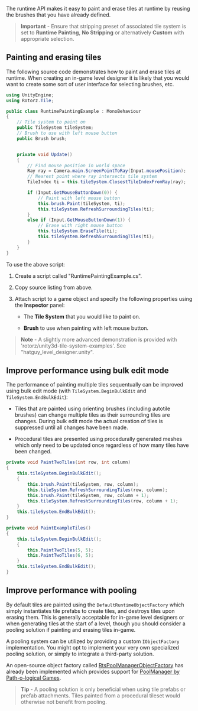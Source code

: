 The runtime API makes it easy to paint and erase tiles at runtime by reusing the brushes
that you have already defined.

>
> **Important** - Ensure that stripping preset of associated tile system is set to
> **Runtime Painting**, **No Stripping** or alternatively **Custom** with appropriate
> selection.
>



## Painting and erasing tiles

The following source code demonstrates how to paint and erase tiles at runtime. When
creating an in-game level designer it is likely that you would want to create some sort of
user interface for selecting brushes, etc.


```csharp
using UnityEngine;
using Rotorz.Tile;

public class RuntimePaintingExample : MonoBehaviour
{
    // Tile system to paint on
    public TileSystem tileSystem;
    // Brush to use with left mouse button
    public Brush brush;


    private void Update()
	{
        // Find mouse position in world space
        Ray ray = Camera.main.ScreenPointToRay(Input.mousePosition);
        // Nearest point where ray intersects tile system
        TileIndex ti = this.tileSystem.ClosestTileIndexFromRay(ray);

        if (Input.GetMouseButtonDown(0)) {
            // Paint with left mouse button
            this.brush.Paint(tileSystem, ti);
            this.tileSystem.RefreshSurroundingTiles(ti);
        }
        else if (Input.GetMouseButtonDown(1)) {
            // Erase with right mouse button
            this.tileSystem.EraseTile(ti);
            this.tileSystem.RefreshSurroundingTiles(ti);
        }
    }
}
```


To use the above script:

1. Create a script called "RuntimePaintingExample.cs".

2. Copy source listing from above.

3. Attach script to a game object and specify the following properties using the
   **Inspector** panel:

   - The **Tile System** that you would like to paint on.

   - **Brush** to use when painting with left mouse button.

>
> **Note** - A slightly more advanced demonstration is provided with 'rotorz/unity3d-tile-system-examples'.
> See "hatguy_level_designer.unity".
>



## Improve performance using bulk edit mode

The performance of painting multiple tiles sequentually can be improved using bulk edit
mode (with `TileSystem.BeginBulkEdit` and `TileSystem.EndBulkEdit`):

- Tiles that are painted using orienting brushes (including autotile brushes) can change
  multiple tiles as their surrounding tiles are changes. During bulk edit mode the actual
  creation of tiles is suppressed until all changes have been made.

- Procedural tiles are presented using procedurally generated meshes which only need to be
  updated once regardless of how many tiles have been changed.


```csharp
private void PaintTwoTiles(int row, int column)
{
    this.tileSystem.BeginBulkEdit();
    {
        this.brush.Paint(tileSystem, row, column);
        this.tileSystem.RefreshSurroundingTiles(row, column);
        this.brush.Paint(tileSystem, row, column + 1);
        this.tileSystem.RefreshSurroundingTiles(row, column + 1);
    }
    this.tileSystem.EndBulkEdit();
}

private void PaintExampleTiles()
{
    this.tileSystem.BeginBulkEdit();
    {
        this.PaintTwoTiles(5, 5);
        this.PaintTwoTiles(6, 5);
    }
    this.tileSystem.EndBulkEdit();
}
```



## Improve performance with pooling

By default tiles are painted using the `DefaultRuntimeObjectFactory` which simply
instantiates tile prefabs to create tiles, and destroys tiles upon erasing them. This is
generally acceptable for in-game level designers or when generating tiles at the start of
a level, though you should consider a pooling solution if painting and erasing tiles
in-game.

A pooling system can be utilized by providing a custom `IObjectFactory` implementation.
You might opt to implement your very own specialized pooling solution, or simply to
integrate a third-party solution.

An open-source object factory called [RtsPoolManagerObjectFactory] has already been
implemented which provides support for [PoolManager by Path-o-logical Games].

>
> **Tip** - A pooling solution is only beneficial when using tile prefabs or prefab
> attachments. Tiles painted from a procedural tileset would otherwise not benefit from
> pooling.
>



[PoolManager by Path-o-logical Games]: http://poolmanager.path-o-logical.com
[RtsPoolManagerObjectFactory]: https://bitbucket.org/rotorz/rtspoolmanagerobjectfactory
